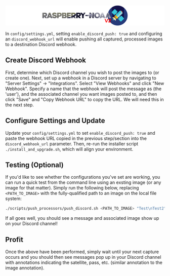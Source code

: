 ![Raspberry NOAA](../assets/header_1600_v2.png)

In `config/settings.yml`, setting `enable_discord_push: true` and configuring an `discord_webhook_url` will enable pushing all
captured, processed images to a destination Discord webhook.

## Create Discord Webhook

First, determine which Discord channel you wish to post the images to (or create one). Next, set up a webhook in a Discord server
by navigating to "Server Settings" -> "Integrations". Select "View Webhooks" and click "New Webhook". Specify a name that the
webhook will post the message as (the 'user'), and the associated channel you want images posted to, and then click "Save" and
"Copy Webhook URL" to copy the URL. We will need this in the next step.

## Configure Settings and Update

Update your `config/settings.yml` to set `enable_discord_push: true` and paste the webhook URL copied in the previous step/section
into the `discord_webhook_url` parameter. Then, re-run the installer script `./install_and_upgrade.sh`, which will align your
environment.

## Testing (Optional)

If you'd like to see whether the configurations you've set are working, you can run a quick test from the command line using
an exsting image (or any image for that matter). Simply run the following below, replacing `<PATH_TO_IMAGE>` with the fully-qualified
path to an image on the local file system:

```bash
./scripts/push_processors/push_discord.sh <PATH_TO_IMAGE> "Test\nTest2"
```

If all goes well, you should see a message and associated image show up on your Discord channel!

## Profit

Once the above have been performed, simply wait until your next capture occurs and you should then see messages pop up in your Discord
channel with annotations indicating the satellite, pass, etc. (similar annotation to the image annotation).
